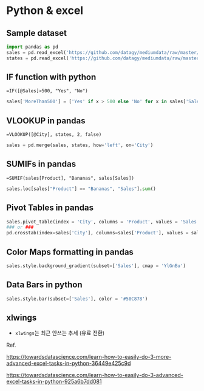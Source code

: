 # Python & excel

## Sample dataset

```python
import pandas as pd
sales = pd.read_excel('https://github.com/datagy/mediumdata/raw/master/pythonexcel.xlsx', sheet_name = 'sales')
states = pd.read_excel('https://github.com/datagy/mediumdata/raw/master/pythonexcel.xlsx', sheet_name = 'states')

```

## IF function with python

```
=IF([@Sales]>500, "Yes", "No")
```

```python
sales['MoreThan500'] = ['Yes' if x > 500 else 'No' for x in sales['Sales']]
```

## VLOOKUP in pandas

```
=VLOOKUP([@City], states, 2, false)
```

```python
sales = pd.merge(sales, states, how='left', on='City')
```

## SUMIFs in pandas

```
=SUMIF(sales[Product], "Bananas", sales[Sales])
```

```python
sales.loc[sales["Product"] == "Bananas", "Sales"].sum()
```

## Pivot Tables in pandas

```python
sales.pivot_table(index = 'City', columns = 'Product', values = 'Sales', aggfunc = 'sum')
### or ###
pd.crosstab(index=sales['City'], columns=sales['Product'], values = sales['Sales'], aggfunc='sum')
```

## Color Maps formatting in pandas

```python
sales.style.background_gradient(subset=['Sales'], cmap = 'YlGnBu')
```

## Data Bars in python

```python
sales.style.bar(subset=['Sales'], color = '#50C878')
```



## xlwings

- `xlwings`는 최근 안쓰는 추세 (유료 전환)

Ref.

https://towardsdatascience.com/learn-how-to-easily-do-3-more-advanced-excel-tasks-in-python-36449e425c9d

https://towardsdatascience.com/learn-how-to-easily-do-3-advanced-excel-tasks-in-python-925a6b7dd081
